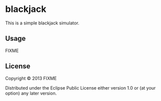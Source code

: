 # blackjack

This is a simple blackjack simulator.

## Usage

FIXME

## License

Copyright © 2013 FIXME

Distributed under the Eclipse Public License either version 1.0 or (at
your option) any later version.

